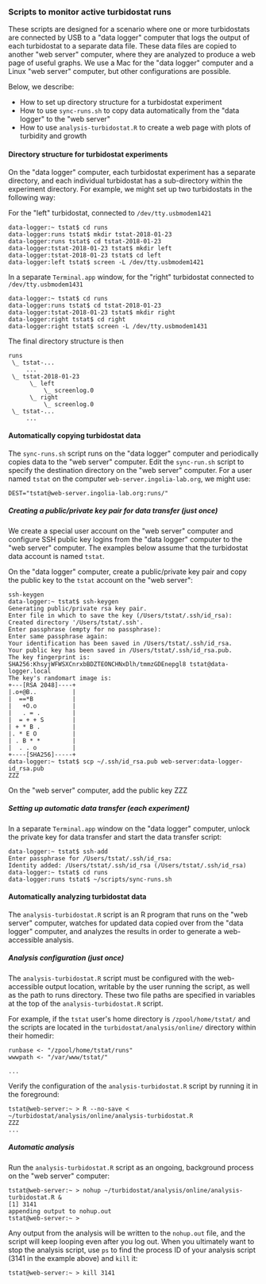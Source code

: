 ### Scripts to monitor active turbidostat runs

These scripts are designed for a scenario where one or more
turbidostats are connected by USB to a "data logger" computer that
logs the output of each turbidostat to a separate data file. These
data files are copied to another "web server" computer, where they are
analyzed to produce a web page of useful graphs. We use a Mac for the
"data logger" computer and a Linux "web server" computer, but other
configurations are possible.

Below, we describe:
* How to set up directory structure for a turbidostat experiment
* How to use `sync-runs.sh` to copy data automatically from the "data logger" to the "web server"
* How to use `analysis-turbidostat.R` to create a web page with plots of turbidity and growth

#### Directory structure for turbidostat experiments

On the "data logger" computer, each turbidostat experiment has a
separate directory, and each individual turbidostat has a
sub-directory within the experiment directory. For example, we might
set up two turbidostats in the following way:

For the "left" turbidostat, connected to `/dev/tty.usbmodem1421`
```
data-logger:~ tstat$ cd runs
data-logger:runs tstat$ mkdir tstat-2018-01-23
data-logger:runs tstat$ cd tstat-2018-01-23
data-logger:tstat-2018-01-23 tstat$ mkdir left
data-logger:tstat-2018-01-23 tstat$ cd left
data-logger:left tstat$ screen -L /dev/tty.usbmodem1421
```

In a separate `Terminal.app` window, for the "right" turbidostat
connected to `/dev/tty.usbmodem1431`
```
data-logger:~ tstat$ cd runs
data-logger:runs tstat$ cd tstat-2018-01-23
data-logger:tstat-2018-01-23 tstat$ mkdir right
data-logger:right tstat$ cd right
data-logger:right tstat$ screen -L /dev/tty.usbmodem1431
```

The final directory structure is then
```
runs
 \_ tstat-...
     ...
 \_ tstat-2018-01-23
      \_ left
          \_ screenlog.0
      \_ right
          \_ screenlog.0
 \_ tstat-...
     ...
```

#### Automatically copying turbidostat data

The `sync-runs.sh` script runs on the "data logger" computer and
periodically copies data to the "web server" computer. Edit the
`sync-run.sh` script to specify the destination directory on the "web
server" computer. For a user named `tstat` on the computer
`web-server.ingolia-lab.org`, we might use:

```
DEST="tstat@web-server.ingolia-lab.org:runs/"
```

##### Creating a public/private key pair for data transfer (just once)

We create a special user account on the "web server" computer and
configure SSH public key logins from the "data logger" computer to the
"web server" computer. The examples below assume that the turbidostat
data account is named `tstat`.

On the "data logger" computer, create a public/private key pair and
copy the public key to the `tstat` account on the "web server":

```
ssh-keygen
data-logger:~ tstat$ ssh-keygen
Generating public/private rsa key pair.
Enter file in which to save the key (/Users/tstat/.ssh/id_rsa): 
Created directory '/Users/tstat/.ssh'.
Enter passphrase (empty for no passphrase): 
Enter same passphrase again: 
Your identification has been saved in /Users/tstat/.ssh/id_rsa.
Your public key has been saved in /Users/tstat/.ssh/id_rsa.pub.
The key fingerprint is:
SHA256:KhsyjWFWSXCnrxbBDZTEONCHNxDlh/tmmzGDEnepgl8 tstat@data-logger.local
The key's randomart image is:
+---[RSA 2048]----+
|.o+@B..          |
|  ==*B           |
|   +O.o          |
|   . = .         |
|  = + + S        |
| + * B .         |
|. * E O          |
| . B * *         |
|  . . o          |
+----[SHA256]-----+
data-logger:~ tstat$ scp ~/.ssh/id_rsa.pub web-server:data-logger-id_rsa.pub
ZZZ
```

On the "web server" computer, add the public key 
ZZZ

##### Setting up automatic data transfer (each experiment)

In a separate `Terminal.app` window on the "data logger" computer,
unlock the private key for data transfer and start the data transfer
script:
```
data-logger:~ tstat$ ssh-add
Enter passphrase for /Users/tstat/.ssh/id_rsa: 
Identity added: /Users/tstat/.ssh/id_rsa (/Users/tstat/.ssh/id_rsa)
data-logger:~ tstat$ cd runs
data-logger:runs tstat$ ~/scripts/sync-runs.sh
```

#### Automatically analyzing turbidostat data

The `analysis-turbidostat.R` script is an R program that runs on the
"web server" computer, watches for updated data copied over from the
"data logger" computer, and analyzes the results in order to generate
a web-accessible analysis.

##### Analysis configuration (just once)

The `analysis-turbidostat.R` script must be configured with the
web-accessible output location, writable by the user running the
script, as well as the path to runs directory. These two file paths
are specified in variables at the top of the `analysis-turbidostat.R`
script.

For example, if the `tstat` user's home directory is
`/zpool/home/tstat/` and the scripts are located in the
`turbidostat/analysis/online/` directory within their homedir:
```
runbase <- "/zpool/home/tstat/runs"
wwwpath <- "/var/www/tstat/"

...
```

Verify the configuration of the `analysis-turbidostat.R` script by running it
in the foreground:
```
tstat@web-server:~ > R --no-save < ~/turbidostat/analysis/online/analysis-turbidostat.R
ZZZ
...
```

##### Automatic analysis

Run the `analysis-turbidostat.R` script as an ongoing, background process on
the "web server" computer:
```
tstat@web-server:~ > nohup ~/turbidostat/analysis/online/analysis-turbidostat.R &
[1] 3141
appending output to nohup.out
tstat@web-server:~ > 
```

Any output from the analysis will be written to the `nohup.out` file,
and the script will keep looping even after you log out. When you
ultimately want to stop the analysis script, use `ps` to find the
process ID of your analysis script (3141 in the example above) and
`kill` it:
```
tstat@web-server:~ > kill 3141
```

